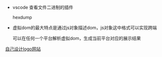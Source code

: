 + vscode 查看文件二进制的插件

  hexdump
  
+ 虚拟dom的最大特点是通过js对象描述dom，js对象这中格式可以实现跨端

  可以在任何一个平台解析虚拟dom，生成当前平台对应的展示结果



[自己设计logo网站](https://www.logoly.pro/#/)

